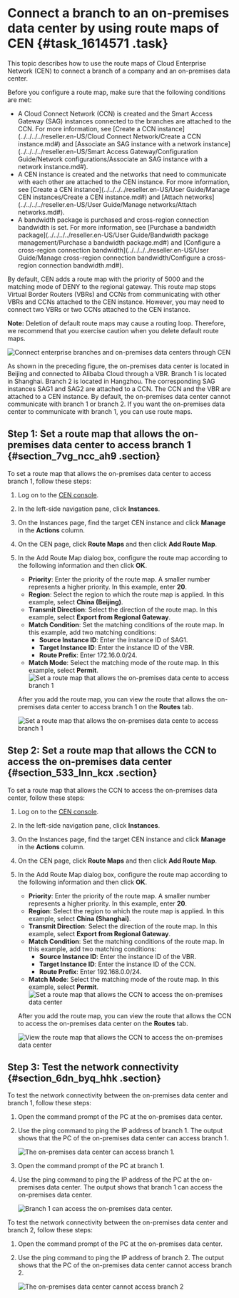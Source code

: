# Connect a branch to an on-premises data center by using route maps of CEN {#task_1614571 .task}

This topic describes how to use the route maps of Cloud Enterprise Network \(CEN\) to connect a branch of a company and an on-premises data center.

Before you configure a route map, make sure that the following conditions are met:

-   A Cloud Connect Network \(CCN\) is created and the Smart Access Gateway \(SAG\) instances connected to the branches are attached to the CCN. For more information, see [Create a CCN instance](../../../../reseller.en-US/Cloud Connect Network/Create a CCN instance.md#) and [Associate an SAG instance with a network instance](../../../../reseller.en-US/Smart Access Gateway/Configuration Guide/Network configurations/Associate an SAG instance with a network instance.md#).
-   A CEN instance is created and the networks that need to communicate with each other are attached to the CEN instance. For more information, see [Create a CEN instance](../../../../reseller.en-US/User Guide/Manage CEN instances/Create a CEN instance.md#) and [Attach networks](../../../../reseller.en-US/User Guide/Manage networks/Attach networks.md#).
-   A bandwidth package is purchased and cross-region connection bandwidth is set. For more information, see [Purchase a bandwidth package](../../../../reseller.en-US/User Guide/Bandwidth package management/Purchase a bandwidth package.md#) and [Configure a cross-region connection bandwidth](../../../../reseller.en-US/User Guide/Manage cross-region connection bandwidth/Configure a cross-region connection bandwidth.md#).

By default, CEN adds a route map with the priority of 5000 and the matching mode of DENY to the regional gateway. This route map stops Virtual Border Routers \(VBRs\) and CCNs from communicating with other VBRs and CCNs attached to the CEN instance. However, you may need to connect two VBRs or two CCNs attached to the CEN instance.

**Note:** Deletion of default route maps may cause a routing loop. Therefore, we recommend that you exercise caution when you delete default route maps.

![Connect enterprise branches and on-premises data centers through CEN](http://static-aliyun-doc.oss-cn-hangzhou.aliyuncs.com/assets/img/1280289/156776124554946_en-US.png)

As shown in the preceding figure, the on-premises data center is located in Beijing and connected to Alibaba Cloud through a VBR. Branch 1 is located in Shanghai. Branch 2 is located in Hangzhou. The corresponding SAG instances SAG1 and SAG2 are attached to a CCN. The CCN and the VBR are attached to a CEN instance. By default, the on-premises data center cannot communicate with branch 1 or branch 2. If you want the on-premises data center to communicate with branch 1, you can use route maps.

## Step 1: Set a route map that allows the on-premises data center to access branch 1 {#section_7vg_ncc_ah9 .section}

To set a route map that allows the on-premises data center to access branch 1, follow these steps:

1.  Log on to the [CEN console](https://partners-intl.console.aliyun.com/#/cbn).
2.  In the left-side navigation pane, click **Instances**.
3.  On the Instances page, find the target CEN instance and click **Manage** in the **Actions** column.
4.  On the CEN page, click **Route Maps** and then click **Add Route Map**.
5.  In the Add Route Map dialog box, configure the route map according to the following information and then click **OK**. 

    -   **Priority**: Enter the priority of the route map. A smaller number represents a higher priority. In this example, enter **20**.
    -   **Region**: Select the region to which the route map is applied. In this example, select **China \(Beijing\)**.
    -   **Transmit Direction**: Select the direction of the route map. In this example, select **Export from Regional Gateway**.
    -   **Match Condition**: Set the matching conditions of the route map. In this example, add two matching conditions:
        -   **Source Instance ID**: Enter the instance ID of SAG1.
        -   **Target Instance ID**: Enter the instance ID of the VBR.
        -   **Route Prefix**: Enter 172.16.0.0/24.
    -   **Match Mode**: Select the matching mode of the route map. In this example, select **Permit**.
    ![Set a route map that allows the on-premises data cente to access branch 1](http://static-aliyun-doc.oss-cn-hangzhou.aliyuncs.com/assets/img/1280289/156776124655582_en-US.png)

    After you add the route map, you can view the route that allows the on-premises data center to access branch 1 on the **Routes** tab.

    ![Set a route map that allows the on-premises data cente to access branch 1](http://static-aliyun-doc.oss-cn-hangzhou.aliyuncs.com/assets/img/1280289/156776124655587_en-US.png)


## Step 2: Set a route map that allows the CCN to access the on-premises data center {#section_533_lnn_kcx .section}

To set a route map that allows the CCN to access the on-premises data center, follow these steps:

1.  Log on to the [CEN console](https://partners-intl.console.aliyun.com/#/cbn).
2.  In the left-side navigation pane, click **Instances**.
3.  On the Instances page, find the target CEN instance and click **Manage** in the **Actions** column.
4.  On the CEN page, click **Route Maps** and then click **Add Route Map**.
5.  In the Add Route Map dialog box, configure the route map according to the following information and then click **OK**. 

    -   **Priority**: Enter the priority of the route map. A smaller number represents a higher priority. In this example, enter **20**.
    -   **Region**: Select the region to which the route map is applied. In this example, select **China \(Shanghai\)**.
    -   **Transmit Direction**: Select the direction of the route map. In this example, select **Export from Regional Gateway**.
    -   **Match Condition**: Set the matching conditions of the route map. In this example, add two matching conditions:
        -   **Source Instance ID**: Enter the instance ID of the VBR.
        -   **Target Instance ID**: Enter the instance ID of the CCN.
        -   **Route Prefix**: Enter 192.168.0.0/24.
    -   **Match Mode**: Select the matching mode of the route map. In this example, select **Permit**.
    ![Set a route map that allows the CCN to access the on-premises data center](http://static-aliyun-doc.oss-cn-hangzhou.aliyuncs.com/assets/img/1280289/156776124655583_en-US.png)

    After you add the route map, you can view the route that allows the CCN to access the on-premises data center on the **Routes** tab.

    ![View the route map that allows the CCN to access the on-premises data center](http://static-aliyun-doc.oss-cn-hangzhou.aliyuncs.com/assets/img/1280289/156776124655588_en-US.png)


## Step 3: Test the network connectivity {#section_6dn_byq_hhk .section}

To test the network connectivity between the on-premises data center and branch 1, follow these steps:

1.  Open the command prompt of the PC at the on-premises data center.
2.  Use the ping command to ping the IP address of branch 1. The output shows that the PC of the on-premises data center can access branch 1.

    ![The on-premises data center can access branch 1.](http://static-aliyun-doc.oss-cn-hangzhou.aliyuncs.com/assets/img/1214245/156776124654781_en-US.png)

3.  Open the command prompt of the PC at branch 1.
4.  Use the ping command to ping the IP address of the PC at the on-premises data center. The output shows that branch 1 can access the on-premises data center.

    ![Branch 1 can access the on-premises data center.](http://static-aliyun-doc.oss-cn-hangzhou.aliyuncs.com/assets/img/1214245/156776124654768_en-US.png)


To test the network connectivity between the on-premises data center and branch 2, follow these steps:

1.  Open the command prompt of the PC at the on-premises data center.
2.  Use the ping command to ping the IP address of branch 2. The output shows that the PC of the on-premises data center cannot access branch 2.

    ![The on-premises data center cannot access branch 2](http://static-aliyun-doc.oss-cn-hangzhou.aliyuncs.com/assets/img/1280289/156776124754957_en-US.png)


